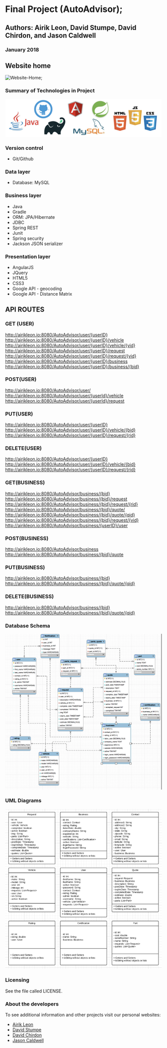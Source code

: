  # Final Project (AutoAdvisor);
## Authors: Airik Leon, David Stumpe, David Chirdon, and Jason Caldwell
### January 2018

## Website home
![Website-Home](README-RESOURCES/README-HOME.png);
### Summary of Technologies in Project
![Technology Highlights](MVCProject/WebContent/css/img/tech_highlights.png "A screenshot showing the major technologies used for the project")
<!-- ![Technologies](MVCProject/WebContent/css/img/tech_summary.jpg "A screenshot showing how all the technologies taught in the course relate") -->
### Version control
* Git/Github
### Data layer
* Database: MySQL
### Business layer
* Java
* Gradle
* ORM: JPA/Hibernate
* JDBC
* Spring REST
* Junit
* Spring security
* Jackson JSON serializer
### Presentation layer
* AngularJS
* JQuery
* HTML5
* CSS3
* Google API - geocoding
* Google API - Distance Matrix

## API ROUTES
### GET (USER)
http://airikleon.io:8080/AutoAdvisor/user/{userID}
http://airikleon.io:8080/AutoAdvisor/user/{userID}/vehicle
http://airikleon.io:8080/AutoAdvisor/user/{userID}/vehicle/{vid}
http://airikleon.io:8080/AutoAdvisor/user/{userID}/request
http://airikleon.io:8080/AutoAdvisor/user/{userID}/request/{vid}
http://airikleon.io:8080/AutoAdvisor/user/{userID}/business
http://airikleon.io:8080/AutoAdvisor/user/{userID}/business/{bid}

### POST(USER)
http://airikleon.io:8080/AutoAdvisor/user/
http://airikleon.io:8080/AutoAdvisor/user/{userId}/vehicle
http://airikleon.io:8080/AutoAdvisor/user/{userId}/request

### PUT(USER)
http://airikleon.io:8080/AutoAdvisor/user/{userID}
http://airikleon.io:8080/AutoAdvisor/user/{userID}/vehicle/{bid}
http://airikleon.io:8080/AutoAdvisor/user/{userID}/request/{rid}

### DELETE(USER)
http://airikleon.io:8080/AutoAdvisor/user/{userID}
http://airikleon.io:8080/AutoAdvisor/user/{userID}/vehicle/{bid}
http://airikleon.io:8080/AutoAdvisor/user/{userID}/request/{rid}

### GET(BUSINESS)
http://airikleon.io:8080/AutoAdvisor/business/{bid}
http://airikleon.io:8080/AutoAdvisor/business/{bid}/request
http://airikleon.io:8080/AutoAdvisor/business/{bid}/request/{rid}
http://airikleon.io:8080/AutoAdvisor/business/{bid}/quote/
http://airikleon.io:8080/AutoAdvisor/business/{bid}/quote/{qid}
http://airikleon.io:8080/AutoAdvisor/business/{bid}/request/{vid}
http://airikleon.io:8080/AutoAdvisor/business/{userID}/user

### POST(BUSINESS)
http://airikleon.io:8080/AutoAdvisor/business
http://airikleon.io:8080/AutoAdvisor/business/{bid}/quote

### PUT(BUSINESS)
http://airikleon.io:8080/AutoAdvisor/business/{bid}
http://airikleon.io:8080/AutoAdvisor/business/{bid}/quote/{qid}

### DELETE(BUSINESS)
http://airikleon.io:8080/AutoAdvisor/business/{bid}
http://airikleon.io:8080/AutoAdvisor/business/{bid}/quote/{qid}

### Database Schema
![Database](README-RESOURCES/README-DB.png "AutoAdivosr database schema")

### UML Diagrams
![UML](MVCProject/WebContent/css/img/AutoUML.png "9 UML tables for the auto final project")

### Licensing
See the file called LICENSE.

### About the developers
To see additional information and other projects visit our personal websites:
* [Airik Leon](http://airikleon.io/)
* [David Stumpe](http://18.216.47.133/)
* [David Chirdon](http://18.220.183.119/)
* [Jason Caldwell](http://jdcald13.com/)
